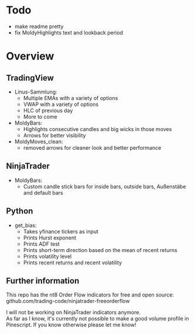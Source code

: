 # Todo
- make readme pretty
- fix MoldyHighlights text and lookback period


# Overview
## TradingView
- Linus-Sammlung:
  - Multiple EMAs with a variety of options
  - VWAP with a variety of options
  - HLC of previous day
  - More to come
- MoldyBars:
  - Highlights consecutive candles and big wicks in those moves
  - Arrows for better visibility
- MoldyMoves_clean:
  - removed arrows for cleaner look and better performance
 
## NinjaTrader
- MoldyBars:
  - Custom candle stick bars for inside bars, outside bars, Außenstäbe and default bars
 
## Python
- get_bias:
  - Takes yfinance tickers as input
  - Prints Hurst exponent
  - Prints ADF test
  - Prints short-term direction based on the mean of recent returns
  - Prints volatility level
  - Prints recent returns and recent volatility 

## Further information
This repo has the nt8 Order Flow indicators for free and open source: github.com/trading-code/ninjatrader-freeorderflow

I will not be working on NinjaTrader indicators anymore.  
As far as I know, it's currently not possible to make a good volume profile in Pinescript. If you know otherwise please let me know!
